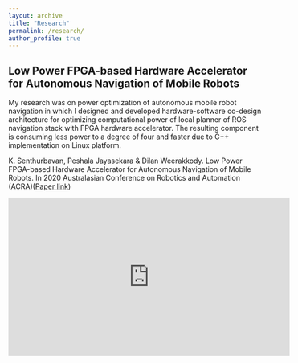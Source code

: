 ```yaml
---
layout: archive
title: "Research"
permalink: /research/
author_profile: true
---
```


## Low Power FPGA-based Hardware Accelerator for Autonomous Navigation of Mobile Robots

My research was on power optimization of autonomous mobile robot navigation in which I designed and developed hardware-software co-design architecture for optimizing computational power of local planner of ROS navigation stack with FPGA hardware accelerator. The resulting component is consuming less power to a degree of four and faster due to C++ implementation on Linux platform.

K. Senthurbavan, Peshala Jayasekara & Dilan Weerakkody. Low Power FPGA-based Hardware Accelerator for Autonomous Navigation of Mobile Robots. In 2020 Australasian Conference on Robotics and Automation (ACRA)([Paper link](https://ssl.linklings.net/conferences/acra/acra2020_proceedings/views/includes/files/pap104s1-file1.pdf))

<iframe width="560" height="315" src="https://www.youtube.com/embed/gDYCPDyNlkA" frameborder="0" allow="accelerometer; autoplay; clipboard-write; encrypted-media; gyroscope; picture-in-picture" allowfullscreen></iframe>
